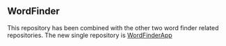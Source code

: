 ## WordFinder
This repository has been combined with the other two word finder related repositories. The new single repository is [WordFinderApp](https://github.com/hoyski/WordFinderApp)